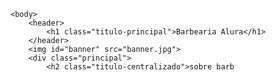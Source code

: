 <!DOCTYPE html>
<html lang="pt-br">
    <head>
        <meta charset="UTF-8">
        <title>Barbearia Alura</title>
        <link rel="stylesheet"href="produtos.css">
    </head>
    
    <body>
        <header>
            <h1 class="titulo-principal">Barbearia Alura</h1>
        </header>
        <img id="banner" src="banner.jpg">
        <div class="principal">
            <h2 class="titulo-centralizado">sobre barb
